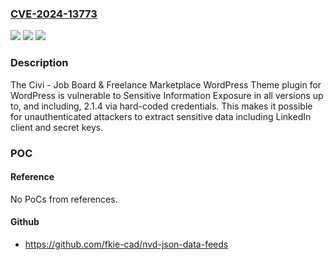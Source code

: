 ### [CVE-2024-13773](https://cve.mitre.org/cgi-bin/cvename.cgi?name=CVE-2024-13773)
![](https://img.shields.io/static/v1?label=Product&message=Civi%20-%20Job%20Board%20%26%20Freelance%20Marketplace%20WordPress%20Theme&color=blue)
![](https://img.shields.io/static/v1?label=Version&message=*%3C%3D%202.1.4%20&color=brighgreen)
![](https://img.shields.io/static/v1?label=Vulnerability&message=CWE-321%20Use%20of%20Hard-coded%20Cryptographic%20Key&color=brighgreen)

### Description

The Civi - Job Board & Freelance Marketplace WordPress Theme plugin for WordPress is vulnerable to Sensitive Information Exposure in all versions up to, and including, 2.1.4 via hard-coded credentials. This makes it possible for unauthenticated attackers to extract sensitive data including LinkedIn client and secret keys.

### POC

#### Reference
No PoCs from references.

#### Github
- https://github.com/fkie-cad/nvd-json-data-feeds

